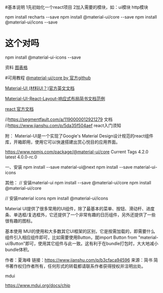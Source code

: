 
#基本说明
1先初始化一个react项目
2加入需要的模块，如：ui模块 http模块




npm install recharts --save
npm install @material-ui/core --save
npm install @material-ui/icons --save 

# 这个对吗
npm install @material-ui-icons --save






资料
[图表格](https://github.com/mui-org/material-ui/tree/master/examples)




#可用教程
[@material-ui/core by 官方github ](https://www.npmjs.com/package/@material-ui/core)

[Material-UI (材料UI？)官方英文文档](https://material-ui.com/customization/themes/)

[Material-UI-React-Layout-响应式布局简书文档范例](https://www.jianshu.com/p/ff9eeaa9c27c)

[react 官方文档](https://zh-hans.reactjs.org/docs/getting-started.html  )

[]()
[]()

//https://segmentfault.com/a/1190000012921279    文档
//https://www.jianshu.com/p/5da35f504aef    react入门须知
















附：
Material-UI是一个实现了Google's Material Design设计规范的react组件库，开箱即用，使用它可以快速搭建出赏心悦目的应用界面。


https://www.npmjs.com/package/@material-ui/core
Current Tags
4.2.0
latest
4.0.0-rc.0


一、安装
npm install --save material-ui@next
npm install --save material-ui-icons

其他：
// 安装material-ui
npm install --save  @material-ui/core
npm install  @material-ui/core

// 安装material  icons
npm  install  @material-ui/icons

Material UI提供了很多常用的UI组件，除了最基本的菜单、按钮、滑动杆、进度条、单选框/复选框外，它还提供了一个非常有趣的日历组件，另外还提供了一些很有趣的图标。

基本使用
MUI的使用和大多数其它UI框架的区别，它是按需加载的，即需要什么组件引入相应组件即可，比如需要使用Button，就import Button from "material-ui/Button"即可，使用其它组件与此一致。这有利于在bundle打包时，大大地减小bundle体积。

作者：夏海峰
链接：https://www.jianshu.com/p/b3cfaca94596
来源：简书
简书著作权归作者所有，任何形式的转载都请联系作者获得授权并注明出处。


mdui

https://www.mdui.org/docs/chip
